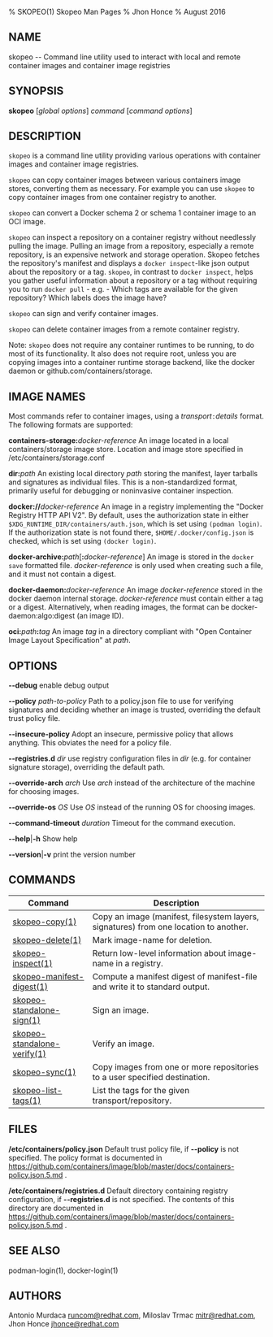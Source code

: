 % SKOPEO(1) Skopeo Man Pages
% Jhon Honce
% August 2016
## NAME
skopeo -- Command line utility used to interact with local and remote container images and container image registries

## SYNOPSIS
**skopeo** [_global options_] _command_ [_command options_]

## DESCRIPTION
`skopeo` is a command line utility providing various operations with container images and container image registries.

`skopeo` can copy container images between various containers image stores, converting them as necessary.  For example you can use `skopeo` to copy container images from one container registry to another.

`skopeo` can convert a Docker schema 2 or schema 1 container image to an OCI image.

`skopeo` can inspect a repository on a container registry without needlessly pulling the image. Pulling an image from a repository, especially a remote repository, is an expensive network and storage operation. Skopeo fetches the repository's manifest and displays a `docker inspect`-like json output about the repository or a tag. `skopeo`, in contrast to `docker inspect`, helps you gather useful information about a repository or a tag without requiring you to run `docker pull` - e.g. - Which tags are available for the given repository? Which labels does the image have?

`skopeo` can sign and verify container images.

`skopeo` can delete container images from a remote container registry.

Note: `skopeo` does not require any container runtimes to be running, to do most of
its functionality.  It also does not require root, unless you are copying images into a container runtime storage backend, like the docker daemon or github.com/containers/storage.

## IMAGE NAMES
Most commands refer to container images, using a _transport_`:`_details_ format. The following formats are supported:

  **containers-storage:**_docker-reference_
  An image located in a local containers/storage image store.  Location and image store specified in /etc/containers/storage.conf

  **dir:**_path_
  An existing local directory _path_ storing the manifest, layer tarballs and signatures as individual files. This is a non-standardized format, primarily useful for debugging or noninvasive container inspection.

  **docker://**_docker-reference_
  An image in a registry implementing the "Docker Registry HTTP API V2". By default, uses the authorization state in either `$XDG_RUNTIME_DIR/containers/auth.json`, which is set using `(podman login)`. If the authorization state is not found there, `$HOME/.docker/config.json` is checked, which is set using `(docker login)`.

  **docker-archive:**_path_[**:**_docker-reference_]
  An image is stored in the `docker save` formatted file.  _docker-reference_ is only used when creating such a file, and it must not contain a digest.

  **docker-daemon:**_docker-reference_
  An image _docker-reference_ stored in the docker daemon internal storage.  _docker-reference_ must contain either a tag or a digest.  Alternatively, when reading images, the format can be docker-daemon:algo:digest (an image ID).

  **oci:**_path_**:**_tag_
  An image _tag_ in a directory compliant with "Open Container Image Layout Specification" at _path_.

## OPTIONS

  **--debug** enable debug output

  **--policy** _path-to-policy_ Path to a policy.json file to use for verifying signatures and deciding whether an image is trusted, overriding the default trust policy file.

  **--insecure-policy** Adopt an insecure, permissive policy that allows anything. This obviates the need for a policy file.

  **--registries.d** _dir_ use registry configuration files in _dir_ (e.g. for container signature storage), overriding the default path.

  **--override-arch** _arch_ Use _arch_ instead of the architecture of the machine for choosing images.

  **--override-os** _OS_ Use _OS_ instead of the running OS for choosing images.

  **--command-timeout** _duration_ Timeout for the command execution.

  **--help**|**-h** Show help

  **--version**|**-v** print the version number

## COMMANDS

| Command                                   | Description                                                                    |
| ----------------------------------------- | ------------------------------------------------------------------------------ |
| [skopeo-copy(1)](skopeo-copy.1.md)        | Copy an image (manifest, filesystem layers, signatures) from one location to another. |
| [skopeo-delete(1)](skopeo-delete.1.md)    | Mark image-name for deletion.                                                  |
| [skopeo-inspect(1)](skopeo-inspect.1.md)  | Return low-level information about image-name in a registry.                   |
| [skopeo-manifest-digest(1)](skopeo-manifest-digest.1.md)    | Compute a manifest digest of manifest-file and write it to standard output.|
| [skopeo-standalone-sign(1)](skopeo-standalone-sign.1.md)    | Sign an image.                                               |
| [skopeo-standalone-verify(1)](skopeo-standalone-verify.1.md)| Verify an image.                                             |
| [skopeo-sync(1)](skopeo-sync.1.md)| Copy images from one or more repositories to a user specified destination.             |
| [skopeo-list-tags(1)](skopeo-list-tags.1.md)  | List the tags for the given transport/repository.                           |

## FILES
  **/etc/containers/policy.json**
  Default trust policy file, if **--policy** is not specified.
  The policy format is documented in https://github.com/containers/image/blob/master/docs/containers-policy.json.5.md .

  **/etc/containers/registries.d**
  Default directory containing registry configuration, if **--registries.d** is not specified.
  The contents of this directory are documented in https://github.com/containers/image/blob/master/docs/containers-policy.json.5.md .

## SEE ALSO
podman-login(1), docker-login(1)

## AUTHORS

Antonio Murdaca <runcom@redhat.com>, Miloslav Trmac <mitr@redhat.com>, Jhon Honce <jhonce@redhat.com>
